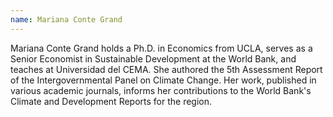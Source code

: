 ```yaml
---
name: Mariana Conte Grand
---
```

Mariana Conte Grand holds a Ph.D. in Economics from UCLA, serves as a Senior Economist in Sustainable Development at the World Bank, and teaches at Universidad del CEMA. She authored the 5th Assessment Report of the Intergovernmental Panel on Climate Change. Her work, published in various academic journals, informs her contributions to the World Bank's Climate and Development Reports for the region.
